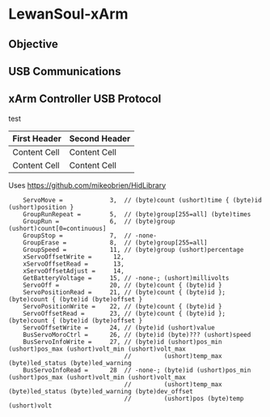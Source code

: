 # LewanSoul-xArm

## Objective

## USB Communications

## xArm Controller USB Protocol

test

| First Header  | Second Header |
| ------------- | ------------- |
| Content Cell  | Content Cell  |
| Content Cell  | Content Cell  |


Uses https://github.com/mikeobrien/HidLibrary



        ServoMove =             3,  // (byte)count (ushort)time { (byte)id (ushort)position }
        GroupRunRepeat =        5,  // (byte)group[255=all] (byte)times 
        GroupRun =              6,  // (byte)group (ushort)count[0=continuous]
        GroupStop =             7,  // -none-
        GroupErase =            8,  // (byte)group[255=all]
        GroupSpeed =            11, // (byte)group (ushort)percentage
        xServoOffsetWrite =      12, 
        xServoOffsetRead =       13, 
        xServoOffsetAdjust =     14,
        GetBatteryVoltage =     15, // -none-; (ushort)millivolts
        ServoOff =              20, // (byte)count { (byte)id }
        ServoPositionRead =     21, // (byte)count { (byte)id }; (byte)count { (byte)id (byte)offset }
        ServoPositionWrite =    22, // (byte)count { (byte)id }
        ServoOffsetRead =       23, // (byte)count { (byte)id }; (byte)count { (byte)id (byte)offset }
        ServoOffsetWrite =      24, // (byte)id (ushort)value
        BusServoMoroCtrl =      26, // (byte)id (byte)??? (ushort)speed
        BusServoInfoWrite =     27, // (byte)id (ushort)pos_min (ushort)pos_max (ushort)volt_min (ushort)volt_max
                                    //         (ushort)temp_max (byte)led_status (byte)led_warning
        BusServoInfoRead =      28  // -none-; (byte)id (ushort)pos_min (ushort)pos_max (ushort)volt_min (ushort)volt_max 
                                    //         (ushort)temp_max (byte)led_status (byte)led_warning (byte)dev_offset
                                    //         (ushort)pos (byte)temp (ushort)volt
